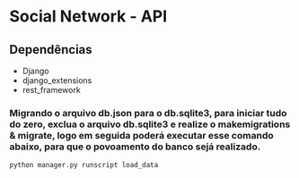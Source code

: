 # Social Network - API

## Dependências
* Django
* django_extensions
* rest_framework
  
### Migrando o arquivo db.json para o db.sqlite3, para iniciar tudo do zero, exclua o arquivo db.sqlite3 e realize o makemigrations & migrate, logo em seguida poderá executar esse comando abaixo, para que o povoamento do banco sejá realizado. 
```
python manager.py runscript load_data
```